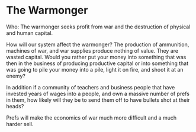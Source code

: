 # The Warmonger

Who: The warmonger seeks profit from war and the destruction of physical and human capital.

How will our system affect the warmonger?  The production of ammunition, machines of war, and war supplies produce nothing of value.  They are wasted capital.  Would you rather put your money into something that was then in the business of producing productive capital or into something that was going to pile your money into a pile, light it on fire, and shoot it at an enemy?

In addition if a community of teachers and business people that have invested years of wages into a people, and own a massive number of prefs in them, how likely will they be to send them off to have bullets shot at their heads?

Prefs will make the economics of war much more difficult and a much harder sell.
